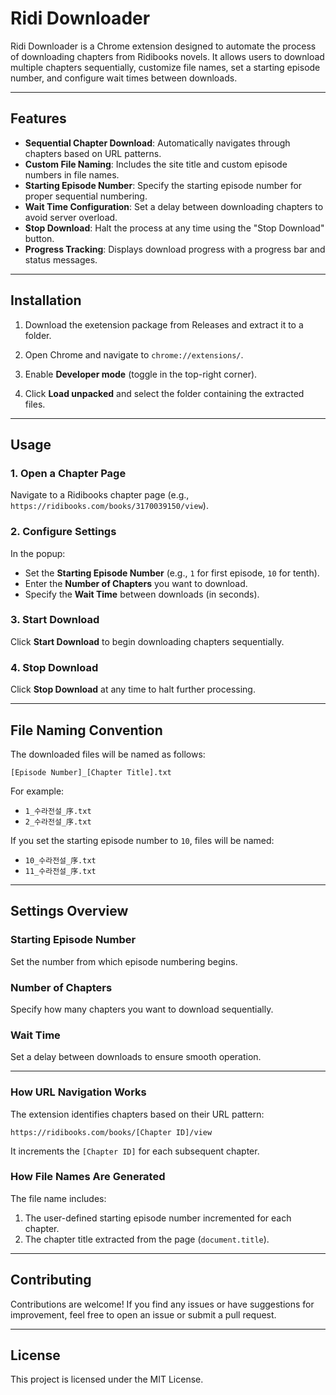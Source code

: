 # Ridi Downloader

Ridi Downloader is a Chrome extension designed to automate the process of downloading chapters from Ridibooks novels. It allows users to download multiple chapters sequentially, customize file names, set a starting episode number, and configure wait times between downloads.

---

## Features

- **Sequential Chapter Download**: Automatically navigates through chapters based on URL patterns.
- **Custom File Naming**: Includes the site title and custom episode numbers in file names.
- **Starting Episode Number**: Specify the starting episode number for proper sequential numbering.
- **Wait Time Configuration**: Set a delay between downloading chapters to avoid server overload.
- **Stop Download**: Halt the process at any time using the "Stop Download" button.
- **Progress Tracking**: Displays download progress with a progress bar and status messages.

---

## Installation

1. Download the exetension package from Releases and extract it to a folder.

2. Open Chrome and navigate to `chrome://extensions/`.

3. Enable **Developer mode** (toggle in the top-right corner).

4. Click **Load unpacked** and select the folder containing the extracted files.

---

## Usage

### 1. Open a Chapter Page
Navigate to a Ridibooks chapter page (e.g., `https://ridibooks.com/books/3170039150/view`).

### 2. Configure Settings
In the popup:
- Set the **Starting Episode Number** (e.g., `1` for first episode, `10` for tenth).
- Enter the **Number of Chapters** you want to download.
- Specify the **Wait Time** between downloads (in seconds).

### 3. Start Download
Click **Start Download** to begin downloading chapters sequentially.

### 4. Stop Download
Click **Stop Download** at any time to halt further processing.

---

## File Naming Convention

The downloaded files will be named as follows:
```
[Episode Number]_[Chapter Title].txt
```
For example:
- `1_수라전설_序.txt`
- `2_수라전설_序.txt`

If you set the starting episode number to `10`, files will be named:
- `10_수라전설_序.txt`
- `11_수라전설_序.txt`

---

## Settings Overview

### Starting Episode Number
Set the number from which episode numbering begins.

### Number of Chapters
Specify how many chapters you want to download sequentially.

### Wait Time
Set a delay between downloads to ensure smooth operation.

---


### How URL Navigation Works
The extension identifies chapters based on their URL pattern:
```
https://ridibooks.com/books/[Chapter ID]/view
```
It increments the `[Chapter ID]` for each subsequent chapter.

### How File Names Are Generated
The file name includes:
1. The user-defined starting episode number incremented for each chapter.
2. The chapter title extracted from the page (`document.title`).

---

## Contributing

Contributions are welcome! If you find any issues or have suggestions for improvement, feel free to open an issue or submit a pull request.

---

## License

This project is licensed under the MIT License. 
